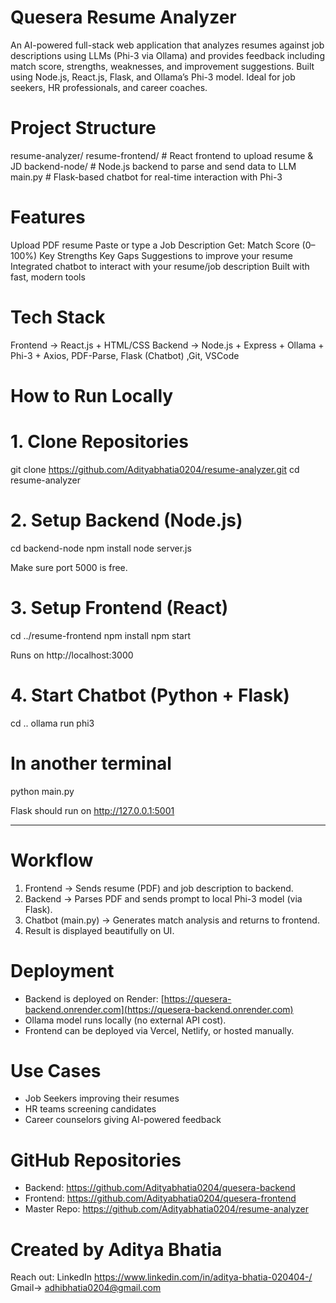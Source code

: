 # Quesera Resume Analyzer

An AI-powered full-stack web application that analyzes resumes against job descriptions using LLMs (Phi-3 via Ollama) and provides feedback including match score, strengths, weaknesses, and improvement suggestions.
Built using Node.js, React.js, Flask, and Ollama’s Phi-3 model. Ideal for job seekers, HR professionals, and career coaches.

# Project Structure

resume-analyzer/
resume-frontend/     # React frontend to upload resume & JD
backend-node/        # Node.js backend to parse and send data to LLM
main.py              # Flask-based chatbot for real-time interaction with Phi-3

# Features
Upload PDF resume
Paste or type a Job Description
Get:
Match Score (0–100%)
Key Strengths
Key Gaps
Suggestions to improve your resume
Integrated chatbot to interact with your resume/job description
Built with fast, modern tools


# Tech Stack

Frontend -> React.js + HTML/CSS 
Backend -> Node.js + Express + Ollama + Phi-3 + Axios, PDF-Parse, Flask (Chatbot) ,Git, VSCode

# How to Run Locally

# 1. Clone Repositories

git clone https://github.com/Adityabhatia0204/resume-analyzer.git
cd resume-analyzer


# 2. Setup Backend (Node.js)

cd backend-node
npm install
node server.js


Make sure port 5000 is free.


# 3. Setup Frontend (React)

cd ../resume-frontend
npm install
npm start

Runs on http://localhost:3000


# 4. Start Chatbot (Python + Flask)

cd ..
ollama run phi3
# In another terminal
python main.py


Flask should run on http://127.0.0.1:5001

---

# Workflow

1. Frontend → Sends resume (PDF) and job description to backend.
2. Backend → Parses PDF and sends prompt to local Phi-3 model (via Flask).
3. Chatbot (main.py) → Generates match analysis and returns to frontend.
4. Result is displayed beautifully on UI.


# Deployment

- Backend is deployed on Render: [https://quesera-backend.onrender.com](https://quesera-backend.onrender.com)
- Ollama model runs locally (no external API cost).
- Frontend can be deployed via Vercel, Netlify, or hosted manually.

# Use Cases

- Job Seekers improving their resumes
- HR teams screening candidates
- Career counselors giving AI-powered feedback

# GitHub Repositories

- Backend: https://github.com/Adityabhatia0204/quesera-backend
- Frontend: https://github.com/Adityabhatia0204/quesera-frontend
- Master Repo: https://github.com/Adityabhatia0204/resume-analyzer



# Created by Aditya Bhatia
Reach out: LinkedIn https://www.linkedin.com/in/aditya-bhatia-020404-/ 
Gmail-> adhibhatia0204@gmail.com
